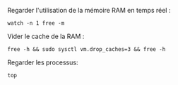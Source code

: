 Regarder l'utilisation de la mémoire RAM en temps réel : 

    watch -n 1 free -m
    
Vider le cache de la RAM :

    free -h && sudo sysctl vm.drop_caches=3 && free -h
    
Regarder les processus:

    top
    

